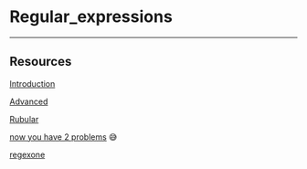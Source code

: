 # Regular_expressions
-----------------------

## Resources

 [Introduction](https://www.slideshare.net/neha_jain/introducing-regular-expressions)

 [Advanced](https://www.slideshare.net/neha_jain/advanced-regular-expressions-80296518)

 [Rubular](https://rubular.com/)

 [now you have 2 problems](https://blog.codinghorror.com/regular-expressions-now-you-have-two-problems/) :sweat_smile:

 [regexone](https://regexone.com/)
